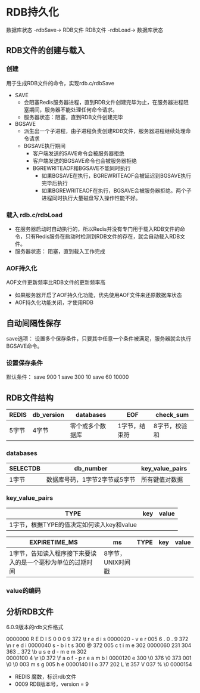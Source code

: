 # RDB持久化

数据库状态 -rdbSave-> RDB文件
RDB文件 -rdbLoad-> 数据库状态

## RDB文件的创建与载入

### 创建

用于生成RDB文件的命令，实现rdb.c/rdbSave

- SAVE
  - 会阻塞Redis服务器进程，直到RDB文件创建完毕为止，在服务器进程阻塞期间，服务器不能处理任何命令请求。
  - 服务器状态：阻塞，直到RDB文件创建完毕
- BGSAVE
  - 派生出一个子进程，由子进程负责创建RDB文件，服务器进程继续处理命令请求
  - BGSAVE执行期间
    - 客户端发送的SAVE命令会被服务器拒绝
    - 客户端发送的BGSAVE命令也会被服务器拒绝
    - BGREWRITEAOF和BGSAVE不能同时执行
      - 如果BGSAVE在执行，BGREWRITEAOF会被延迟到BGSAVE执行完毕后执行
      - 如果BGREWRITEAOF在执行，BGSAVE会被服务器拒绝。两个子进程同时执行大量磁盘写入操作性能不好。

### 载入 rdb.c/rdbLoad

- 在服务器启动时自动执行的，所以Redis并没有专门用于载入RDB文件的命令，只有Redis服务在启动时检测到RDB文件的存在，就会自动载入RDB文件。
- 服务器状态： 阻塞，直到载入工作完成

### AOF持久化

AOF文件更新频率比RDB文件的更新频率高

- 如果服务器开启了AOF持久化功能，优先使用AOF文件来还原数据库状态
- AOF持久化功能关闭，才使用RDB

## 自动间隔性保存

save选项： 设置多个保存条件，只要其中任意一个条件被满足，服务器就会执行BGSAVE命令。

### 设置保存条件

默认条件： save 900 1 save 300 10 save 60 10000

## RDB文件结构

| REDIS | db_version | databases | EOF | check_sum |
|----|----|----|----|----|
| 5字节 | 4字节 | 零个或多个数据库 | 1字节，结束符 | 8字节，校验和 |

### databases

| SELECTDB | db_number | key_value_pairs |
|----|----|----|
|1字节|数据库号码，1字节2字节或5字节|所有键值对数据|

### key_value_pairs

|TYPE|key|value|
|----|----|----|
|1字节，根据TYPE的值决定如何读入key和value|||

|EXPIRETIME_MS|ms|TYPE|key|value|
|----|----|----|----|----|
|1字节，告知读入程序接下来要读入的是一个毫秒为单位的过期时间|8字节，UNIX时间戳|||

### value的编码

## 分析RDB文件

6.0.9版本的rdb文件格式

0000000   R   E   D   I   S   0   0   0   9 372  \t   r   e   d   i   s
0000020   -   v   e   r 005   6   .   0   .   9 372  \n   r   e   d   i
0000040   s   -   b   i   t   s 300   @ 372 005   c   t   i   m   e 302
0000060 231 304 363   _ 372  \b   u   s   e   d   -   m   e   m 302    
0000100   4  \r  \0 372  \f   a   o   f   -   p   r   e   a   m   b   l
0000120   e 300  \0 376  \0 373 001  \0  \0 003   m   s   g 005   h   e
0000140   l   l   o 377 202   L  \t 357   V 037   %  \0
0000154

- REDIS 魔数，标识rdb文件
- 0009 RDB版本号，version = 9

